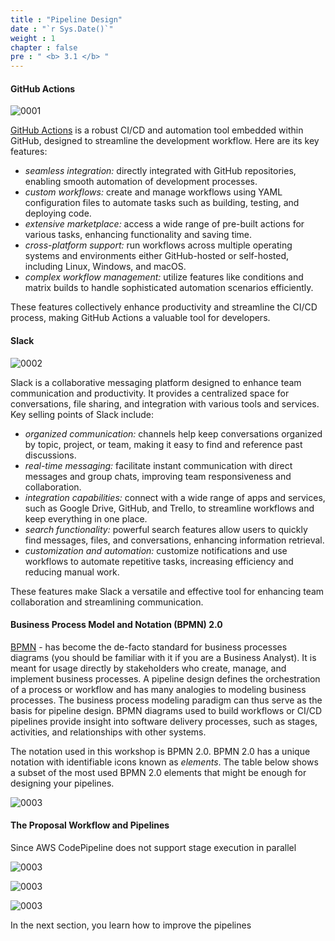 ```yaml
---
title : "Pipeline Design"
date : "`r Sys.Date()`"
weight : 1
chapter : false
pre : " <b> 3.1 </b> "
---
```


<!-- In this section, you first understand what CI/CD refers to in the workshop. You then examine suitable branching and deployment strategies that help deliver the application reliably and faster. After that, you define the team workflow and CI/CD pipelines using the Business Process Model and Notation 2.0. Lastly, you provide the overall AWS architecture that has all the services needed for the development and delivery of AWSome Books, which are going to be implemented in the hands-on sections.  -->
 
#### GitHub Actions

![0001](/images/3/1/0001.png?featherlight=false&width=5pc)

[GitHub Actions](https://github.com/features/actions) is a robust CI/CD and automation tool embedded within GitHub, designed to streamline the development workflow. Here are its key features:

- *seamless integration:* directly integrated with GitHub repositories, enabling smooth automation of development processes.
- *custom workflows:* create and manage workflows using YAML configuration files to automate tasks such as building, testing, and deploying code.
- *extensive marketplace:* access a wide range of pre-built actions for various tasks, enhancing functionality and saving time.
- *cross-platform support:* run workflows across multiple operating systems and environments either GitHub-hosted or self-hosted, including Linux, Windows, and macOS.
- *complex workflow management:* utilize features like conditions and matrix builds to handle sophisticated automation scenarios efficiently.
  
These features collectively enhance productivity and streamline the CI/CD process, making GitHub Actions a valuable tool for developers.

#### Slack

![0002](/images/3/1/0002.png?featherlight=false&width=6pc)

Slack is a collaborative messaging platform designed to enhance team communication and productivity. It provides a centralized space for conversations, file sharing, and integration with various tools and services. Key selling points of Slack include:

- *organized communication:* channels help keep conversations organized by topic, project, or team, making it easy to find and reference past discussions.
- *real-time messaging:* facilitate instant communication with direct messages and group chats, improving team responsiveness and collaboration.
- *integration capabilities:* connect with a wide range of apps and services, such as Google Drive, GitHub, and Trello, to streamline workflows and keep everything in one place.
- *search functionality:* powerful search features allow users to quickly find messages, files, and conversations, enhancing information retrieval.
- *customization and automation:* customize notifications and use workflows to automate repetitive tasks, increasing efficiency and reducing manual work.

These features make Slack a versatile and effective tool for enhancing team collaboration and streamlining communication.

#### Business Process Model and Notation (BPMN) 2.0

[BPMN](https://www.omg.org/spec/BPMN#document-metadata) - has become the de-facto standard for business processes diagrams (you should be familiar with it if you are a Business Analyst). It is meant for usage directly by stakeholders who create, manage, and implement business processes. A pipeline design defines the orchestration of a process or workflow and has many analogies to modeling business processes. The business process modeling paradigm can thus serve as the basis for pipeline design. BPMN diagrams used to build workflows or CI/CD pipelines provide insight into software delivery processes, such as stages, activities, and relationships with other systems. 

The notation used in this workshop is BPMN 2.0. BPMN 2.0 has a unique notation with identifiable icons known as *elements*. The table below shows a subset of the most used BPMN 2.0 elements that might be enough for designing your pipelines.

![0003](/images/2/2/0003.svg?featherlight=false&width=40pc)

#### The Proposal Workflow and Pipelines

Since AWS CodePipeline does not support stage execution in parallel

![0003](/images/3/1/00069.svg?featherlight=false&width=100pc)

![0003](/images/3/1/00070.svg?featherlight=false&width=100pc)

![0003](/images/3/1/00071.svg?featherlight=false&width=100pc)

In the next section, you learn how to improve the pipelines

